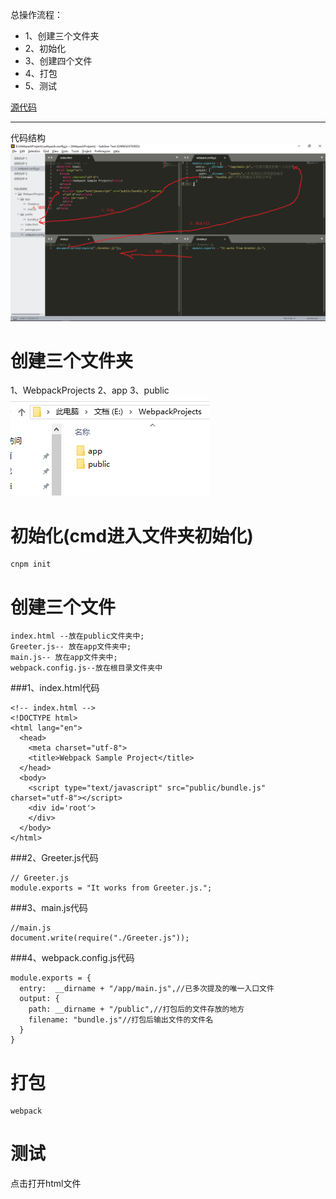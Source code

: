 总操作流程：
- 1、创建三个文件夹
- 2、初始化
- 3、创建四个文件
- 4、打包
- 5、测试

[源代码](https://github.com/lidekai/WebpackProjects-SimpleHtml.git)

----------

代码结构
![](image/1-1.png)


# 创建三个文件夹
1、WebpackProjects
2、app
3、public
![](image/1-2.png)

# 初始化(cmd进入文件夹初始化)
```
cnpm init
```
# 创建三个文件
```
index.html --放在public文件夹中;
Greeter.js-- 放在app文件夹中;
main.js-- 放在app文件夹中;
webpack.config.js--放在根目录文件夹中
```
###1、index.html代码
```
<!-- index.html -->
<!DOCTYPE html>
<html lang="en">
  <head>
    <meta charset="utf-8">
    <title>Webpack Sample Project</title>
  </head>
  <body>
  	<script type="text/javascript" src="public/bundle.js" charset="utf-8"></script>
    <div id='root'>
    </div>
  </body>
</html>
```
###2、Greeter.js代码
```
// Greeter.js
module.exports = "It works from Greeter.js.";
```
###3、main.js代码
```
//main.js
document.write(require("./Greeter.js"));
```
###4、webpack.config.js代码
```
module.exports = {
  entry:  __dirname + "/app/main.js",//已多次提及的唯一入口文件
  output: {
    path: __dirname + "/public",//打包后的文件存放的地方
    filename: "bundle.js"//打包后输出文件的文件名
  }
}
```
# 打包
```
webpack
```
# 测试
点击打开html文件